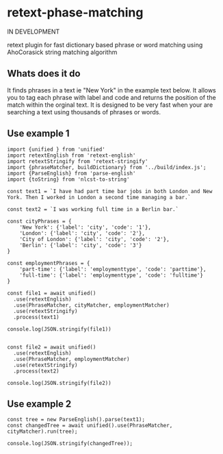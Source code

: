 # retext-phase-matching

IN DEVELOPMENT

retext plugin for fast dictionary based phrase or word matching using AhoCorasick string matching algorithm

## Whats does it do
It finds phrases in a text ie "New York" in the example text below. It allows you to tag each phrase with label and code and returns the position of the match within the orginal text. It is designed to be very fast when your are searching a text using thousands of phrases or words.


## Use example 1
```
import {unified } from 'unified'
import retextEnglish from 'retext-english'
import retextStringify from 'retext-stringify'
import {phraseMatcher, buildDictionary} from '../build/index.js';
import {ParseEnglish} from 'parse-english'
import {toString} from 'nlcst-to-string'

const text1 = `I have had part time bar jobs in both London and New York. Then I worked in London a second time managing a bar.`

const text2 = `I was working full time in a Berlin bar.`

const cityPhrases = {
    'New York': {'label': 'city', 'code': '1'}, 
    'London': {'label': 'city', 'code': '2'},
    'City of London': {'label': 'city', 'code': '2'}, 
    'Berlin': {'label': 'city', 'code': '3'}
}

const employmentPhrases = {
    'part-time': {'label': 'employmenttype', 'code': 'parttime'},
    'full-time': {'label': 'employmenttype', 'code': 'fulltime'}
}

const file1 = await unified()
  .use(retextEnglish)
  .use(PhraseMatcher, cityMatcher, employmentMatcher)
  .use(retextStringify)
  .process(text1)

console.log(JSON.stringify(file1)) 


const file2 = await unified()
  .use(retextEnglish)
  .use(PhraseMatcher, employmentMatcher)
  .use(retextStringify)
  .process(text2)

console.log(JSON.stringify(file2)) 
```

## Use example 2
```
const tree = new ParseEnglish().parse(text1);
const changedTree = await unified().use(PhraseMatcher, cityMatcher).run(tree);

console.log(JSON.stringify(changedTree));

```

